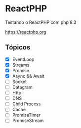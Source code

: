 # ReactPHP

Testando o ReactPHP com php 8.3

https://reactphp.org

## Tópicos

- [x] EventLoop
- [x] Streams
- [x] Promise
- [x] Async && Await
- [ ] Socket
- [ ] Datagram
- [ ] Http
- [ ] DNS
- [ ] Child Process
- [ ] Cache
- [ ] PromiseTimer
- [ ] PromiseStream

